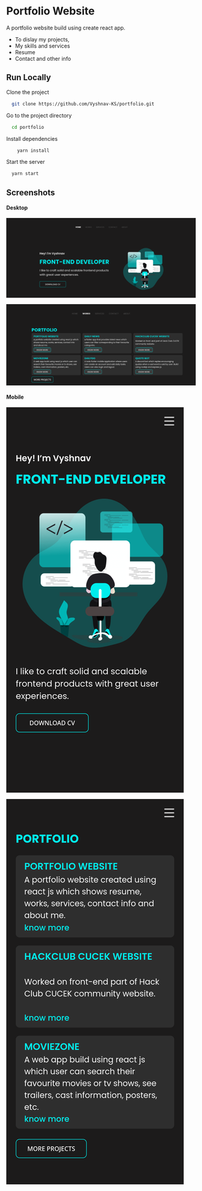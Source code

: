 
# Portfolio Website

A portfolio website build using create react app.

- To dislay my projects,
- My skills and services
- Resume 
- Contact and other info
## Run Locally

Clone the project

```bash
  git clone https://github.com/Vyshnav-KS/portfolio.git
```

Go to the project directory

```bash
  cd portfolio
```

Install dependencies

```bash
    yarn install
```

Start the server

```bash
  yarn start
```


## Screenshots
#### Desktop
![App Screenshot](https://raw.githubusercontent.com/Vyshnav-KS/portfolio/main/src/assets/ghub/hdesk.png)

![App Screenshot](https://raw.githubusercontent.com/Vyshnav-KS/portfolio/main/src/assets/ghub/hwork.png)

#### Mobile
![App Screenshot](https://raw.githubusercontent.com/Vyshnav-KS/portfolio/main/src/assets/ghub/hmob.png)

![App Screenshot](https://raw.githubusercontent.com/Vyshnav-KS/portfolio/main/src/assets/ghub/mwork.png)

